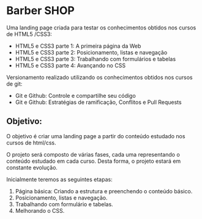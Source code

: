 # Barber SHOP

Uma landing page criada para testar os conhecimentos obtidos nos cursos de HTML5 /CSS3:
- HTML5 e CSS3 parte 1: A primeira página da Web
- HTML5 e CSS3 parte 2: Posicionamento, listas e navegação
- HTML5 e CSS3 parte 3: Trabalhando com formulários e tabelas
- HTML5 e CSS3 parte 4: Avançando no CSS

Versionamento realizado utilizando os conhecimentos obtidos nos cursos de git:
- Git e Github: Controle e compartilhe seu código
- Git e Github: Estratégias de ramificação, Conflitos e Pull Requests

## Objetivo:

O objetivo é criar uma landing page a partir do conteúdo estudado nos cursos de
html/css. 

O projeto será composto de várias fases, cada uma representando o conteúdo 
estudado em cada curso. Desta forma, o projeto estará em constante evolução.

Inicialmente teremos as seguintes etapas:

1. Página básica: Criando a estrutura e preenchendo o conteúdo básico.
2. Posicionamento, listas e navegação.
3. Trabalhando com formulário e tabelas.
4. Melhorando o CSS.

